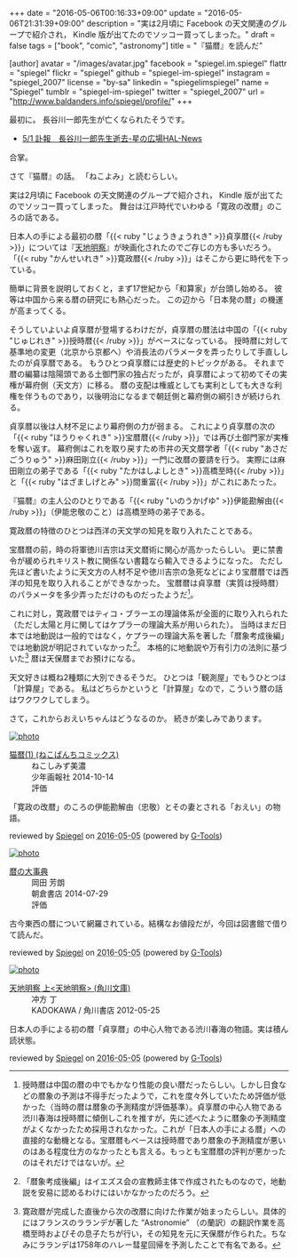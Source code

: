 +++
date = "2016-05-06T00:16:33+09:00"
update = "2016-05-06T21:31:39+09:00"
description = "実は2月頃に Facebook の天文関連のグループで紹介され， Kindle 版が出てたのでソッコー買ってしまった。"
draft = false
tags = ["book", "comic", "astronomy"]
title = "『猫暦』を読んだ"

[author]
  avatar = "/images/avatar.jpg"
  facebook = "spiegel.im.spiegel"
  flattr = "spiegel"
  flickr = "spiegel"
  github = "spiegel-im-spiegel"
  instagram = "spiegel_2007"
  license = "by-sa"
  linkedin = "spiegelimspiegel"
  name = "Spiegel"
  tumblr = "spiegel-im-spiegel"
  twitter = "spiegel_2007"
  url = "http://www.baldanders.info/spiegel/profile/"
+++

最初に。
長谷川一郎先生が亡くなられたそうです。

- [5/1 訃報　長谷川一郎先生逝去-星の広場HAL-News](http://blog.zaq.ne.jp/hoshinohiroba/article/977/)

合掌。

さて『猫暦』の話。
「ねこよみ」と読むらしい。

実は2月頃に Facebook の天文関連のグループで紹介され， Kindle 版が出てたのでソッコー買ってしまった。
舞台は江戸時代でいわゆる「寛政の改暦」のころの話である。

日本人の手による最初の暦「{{< ruby "じょうきょうれき" >}}貞享暦{{< /ruby >}}」については『[天地明察](http://www.amazon.co.jp/exec/obidos/ASIN/B0095OEG3Y/baldandersinf-22/)』が映画化されたのでご存じの方も多いだろう。
「{{< ruby "かんせいれき" >}}寛政暦{{< /ruby >}}」はそこから更に時代を下っている。

簡単に背景を説明しておくと，まず17世紀から「和算家」が台頭し始める。
彼等は中国から来る暦の研究にも熱心だった。
この辺から「日本発の暦」の機運が高まってくる。

そうしていよいよ貞享暦が登場するわけだが，貞享暦の暦法は中国の「{{< ruby "じゅじれき" >}}授時暦{{< /ruby >}}」がベースになっている。
授時暦に対して基準地の変更（北京から京都へ）や消長法のパラメータを弄ったりして手直ししたのが貞享暦である。
もうひとつ貞享暦には歴史的トピックがある。
それまで暦の編纂は陰陽頭である土御門家の独占だったが，貞享暦によって初めてその実権が幕府側（天文方）に移る。
暦の支配は権威としても実利としても大きな利権を伴うものであり，以後明治になるまで朝廷側と幕府側の綱引きが続けられる。

貞享暦以後は人材不足により幕府側の力が弱まる。
これにより貞享暦の次の「{{< ruby "ほうりゃくれき" >}}宝暦暦{{< /ruby >}}」では再び土御門家が実権を奪い返す。
幕府側はこれを取り戻すため市井の天文暦学者「{{< ruby "あさだごうりゅう" >}}麻田剛立{{< /ruby >}}」一門に改暦の要請を行う。
実際には麻田剛立の弟子である「{{< ruby "たかはしよしとき" >}}高橋至時{{< /ruby >}}」と「{{< ruby "はざましげとみ" >}}間重富{{< /ruby >}}」がこれにあたった。

『猫暦』の主人公のひとりである「{{< ruby "いのうかげゆ" >}}伊能勘解由{{< /ruby >}}」（伊能忠敬のこと）は高橋至時の弟子である。

寛政暦の特徴のひとつは西洋の天文学の知見を取り入れたことである。

宝暦暦の前，時の将軍徳川吉宗は天文暦術に関心が高かったらしい。
更に禁書令が緩められキリスト教に関係ない書籍なら輸入できるようになった。
ただし先ほど書いたように天文方の人材不足や徳川吉宗の急死などにより宝暦暦では西洋の知見を取り入れることができなかった。
宝暦暦は貞享暦（実質は授時暦）のパラメータを多少弄っただけのものだったようだ[^j]。

[^j]: 授時暦は中国の暦の中でもかなり性能の良い暦だったらしい。しかし日食などの暦象の予測は不得手だったようで，これを度々外していたため評価が低かった（当時の暦は暦象の予測精度が評価基準）。貞享暦の中心人物である渋川春海は授時暦に傾倒しこれを推すが，先に述べたように暦象の予測精度がよくなかったため採用されなかった。これが「日本人の手による暦」への直接的な動機となる。宝暦暦もベースは授時暦であり暦象の予測精度が悪いのはある程度仕方のなかったとも言える。もっとも宝暦暦の評判が悪かったのはそれだけではないが。

これに対し，寛政暦ではティコ・ブラーエの理論体系が全面的に取り入れられた（ただし太陽と月に関してはケプラーの理論大系が用いられた）。
当時はまだ日本では地動説は一般的ではなく，ケプラーの理論大系を著した「暦象考成後編」では地動説が明記されていなかった[^k]。
本格的に地動説や万有引力の法則に基づいた[^a] 暦は天保暦までお預けになる。

[^k]: 「暦象考成後編」はイエズス会の宣教師主体で作成されたものなので，地動説を安易に認めるわけにはいかなかったのだろう。
[^a]: 寛政暦が完成した直後から次の改暦に向けた作業が始まったらしい。具体的にはフランスのラランデが著した “Astronomie” （の蘭訳）の翻訳作業を高橋至時およびその息子たちが行い，その知見を元に天保暦が作られた。ちなみにラランデは1758年のハレー彗星回帰を予測したことで有名である。

天文好きは概ね2種類に大別できるそうだ。
ひとつは「観測屋」でもうひとつは「計算屋」である。
私はどちらかというと「計算屋」なので，こういう暦の話はワクワクしてしまう。

さて，これからおえいちゃんはどうなるのか。
続きが楽しみであります。

<div class="hreview" ><a class="item url" href="http://www.amazon.co.jp/exec/obidos/ASIN/B01BHGVLOY/baldandersinf-22/"><img src="http://ecx.images-amazon.com/images/I/51mwPBTov5L._SL160_.jpg" alt="photo" class="photo"  /></a><dl ><dt class="fn"><a class="item url" href="http://www.amazon.co.jp/exec/obidos/ASIN/B01BHGVLOY/baldandersinf-22/">猫暦(1) (ねこぱんちコミックス)</a></dt><dd>ねこしみず美濃 </dd><dd>少年画報社 2014-10-14</dd><dd>評価<abbr class="rating" title="5"><img src="http://g-images.amazon.com/images/G/01/detail/stars-5-0.gif" alt="" /></abbr> </dd></dl><p class="similar"></p>
<p class="description">「寛政の改暦」のころの伊能勘解由（忠敬）とその妻とされる「おえい」の物語。</p>
<p class="gtools" >reviewed by <a href='#maker' class='reviewer'>Spiegel</a> on <abbr class="dtreviewed" title="2016-04-17">2016-05-05</abbr> (powered by <a href="http://www.goodpic.com/mt/aws/index.html" >G-Tools</a>)</p>
</div>

<div class="hreview" ><a class="item url" href="http://www.amazon.co.jp/exec/obidos/ASIN/4254102372/baldandersinf-22/"><img src="http://ecx.images-amazon.com/images/I/518zIufy4fL._SL160_.jpg" alt="photo" class="photo"  /></a><dl ><dt class="fn"><a class="item url" href="http://www.amazon.co.jp/exec/obidos/ASIN/4254102372/baldandersinf-22/">暦の大事典</a></dt><dd>岡田 芳朗 </dd><dd>朝倉書店 2014-07-29</dd><dd>評価<abbr class="rating" title="4"><img src="http://g-images.amazon.com/images/G/01/detail/stars-4-0.gif" alt="" /></abbr> </dd></dl><p class="similar"></p>
<p class="description">古今東西の暦について網羅されている。結構なお値段だが，今回は図書館で借りて読んだ。</p>
<p class="gtools" >reviewed by <a href='#maker' class='reviewer'>Spiegel</a> on <abbr class="dtreviewed" title="2016-05-05">2016-05-05</abbr> (powered by <a href="http://www.goodpic.com/mt/aws/index.html" >G-Tools</a>)</p>
</div>

<div class="hreview" ><a class="item url" href="http://www.amazon.co.jp/exec/obidos/ASIN/B0095OEG3Y/baldandersinf-22/"><img src="http://ecx.images-amazon.com/images/I/51U5H1U7SlL._SL160_.jpg" alt="photo" class="photo"  /></a><dl ><dt class="fn"><a class="item url" href="http://www.amazon.co.jp/exec/obidos/ASIN/B0095OEG3Y/baldandersinf-22/">天地明察 上<天地明察> (角川文庫)</a></dt><dd>冲方 丁 </dd><dd>KADOKAWA / 角川書店 2012-05-25</dd></dl><p class="similar"></p>
<p class="description">日本人の手による初の暦「貞享暦」の中心人物である渋川春海の物語。実は積ん読状態。</p>
<p class="gtools" >reviewed by <a href='#maker' class='reviewer'>Spiegel</a> on <abbr class="dtreviewed" title="2016-04-17">2016-05-05</abbr> (powered by <a href="http://www.goodpic.com/mt/aws/index.html" >G-Tools</a>)</p>
</div>
